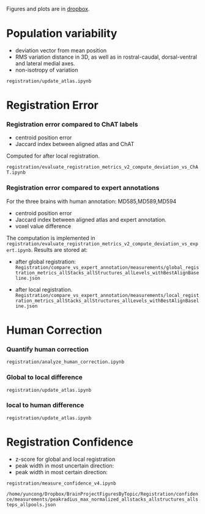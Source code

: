 Figures and plots are in [dropbox](https://www.dropbox.com/sh/42cl7qb27i3c0sx/AAA1WXbFP8W5EzAFQguUSu1ba?dl=0).

# Population variability

- deviation vector from mean position
- RMS variation distance in 3D, as well as in rostral-caudal, dorsal-ventral and lateral medial axes.
- non-isotropy of variation

`registration/update_atlas.ipynb`

# Registration Error

### Registration error compared to ChAT labels

- centroid position error
- Jaccard index between aligned atlas and ChAT

Computed for after local registration.

`registration/evaluate_registration_metrics_v2_compute_deviation_vs_ChAT.ipynb`

### Registration error compared to expert annotations

For the three brains with human annotation: MD585,MD589,MD594
- centroid position error
- Jaccard index between aligned atlas and expert annotation.
- voxel value difference

The computation is implemented in `registration/evaluate_registration_metrics_v2_compute_deviation_vs_expert.ipynb`. Results are stored at:

- after global registration:
`Registration/compare_vs_expert_annotation/measurements/global_registration_metrics_allStacks_allStructures_allLevels_withBestAlignBaseline.json`

- after local registration.
`Registration/compare_vs_expert_annotation/measurements/local_registration_metrics_allStacks_allStructures_allLevels_withBestAlignBaseline.json`


# Human Correction

### Quantify human correction
`registration/analyze_human_correction.ipynb`
  
### Global to local difference
`registration/update_atlas.ipynb`

### local to human difference
`registration/update_atlas.ipynb`

# Registration Confidence

- z-score for global and local registration
- peak width in most uncertain direction:
- peak width in most certain direction:

`registration/measure_confidence_v4.ipynb`

`/home/yuncong/Dropbox/BrainProjectFiguresByTopic/Registration/confidence/measurements/peakradius_max_normalized_allstacks_allstructures_allsteps_allpools.json`


